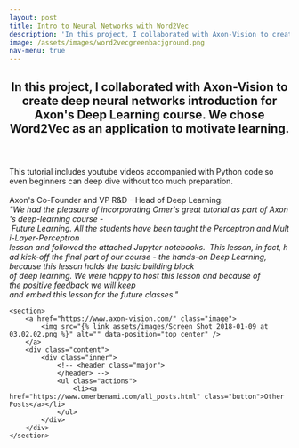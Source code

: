 ```yaml
---
layout: post
title: Intro to Neural Networks with Word2Vec
description: 'In this project, I collaborated with Axon-Vision to create deep neural networks introduction for Axon Deep Learning course.'
image: /assets/images/word2vecgreenbacjground.png
nav-menu: true
---
```



<!-- Main -->
<div id="main">

<!-- One -->
<section id="one">
	<div class="inner">
		<header class="major">
			<h2>In this project, I collaborated with Axon-Vision to create deep neural networks introduction for Axon's Deep Learning course. We chose Word2Vec as an application to motivate learning.</h2>
		</header>
		<p>This tutorial includes youtube videos accompanied with Python code so even beginners can deep dive without too much preparation.
		<br>
		<br>
		Axon's Co-Founder and VP R&D - Head of Deep Learning:​
		<br>
<i>"We had the pleasure of incorporating Omer's great tutorial as part of Axon's deep-learning course - Future Learning. All the students have been taught the Perceptron and Multi-Layer-Perceptron lesson and followed the attached Jupyter notebooks.  This lesson, in fact, had kick-off the final part of our course - the hands-on Deep Learning, because this lesson holds the basic building block of deep learning. We were happy to host this lesson and because of the positive feedback we will keep and embed this lesson for the future classes."</i>

 </p>
	</div>
</section>

<!-- Two -->
	<section>
		<a href="https://www.axon-vision.com/" class="image">
			<img src="{% link assets/images/Screen Shot 2018-01-09 at 03.02.02.png %}" alt="" data-position="top center" />
		</a>
		<div class="content">
			<div class="inner">
				<!-- <header class="major">
				</header> -->
				<ul class="actions">
					<li><a href="https://www.omerbenami.com/all_posts.html" class="button">Other Posts</a></li>
				</ul>
			</div>
		</div>
	</section>
</div>
